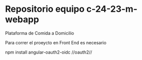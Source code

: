 # Repositorio equipo c-24-23-m-webapp

Plataforma de Comida a Domicilio

Para correr el proeycto en Front End es necesario

npm install angular-oauth2-oidc                     //oauth2//
